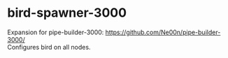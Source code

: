 # bird-spawner-3000

Expansion for pipe-builder-3000: https://github.com/Ne00n/pipe-builder-3000/ </br>
Configures bird on all nodes.
